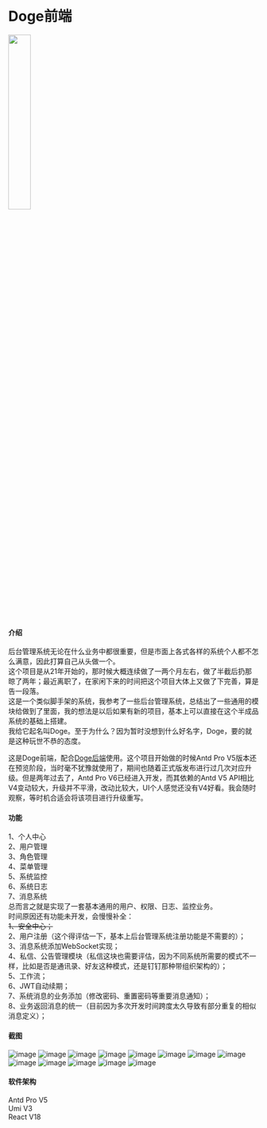 # Doge前端
<img decoding="async" src="https://user-images.githubusercontent.com/32875468/219337692-1a277d2a-fa56-4d09-862a-a73335462889.png" width="30%">

#### 介绍
后台管理系统无论在什么业务中都很重要，但是市面上各式各样的系统个人都不怎么满意，因此打算自己从头做一个。  
这个项目是从21年开始的，那时候大概连续做了一两个月左右，做了半截后扔那晾了两年；最近离职了，在家闲下来的时间把这个项目大体上又做了下完善，算是告一段落。  
这是一个类似脚手架的系统，我参考了一些后台管理系统，总结出了一些通用的模块给做到了里面，我的想法是以后如果有新的项目，基本上可以直接在这个半成品系统的基础上搭建。  
我给它起名叫Doge。至于为什么？因为暂时没想到什么好名字，Doge，要的就是这种玩世不恭的态度。

这是Doge前端，配合[Doge后端](https://github.com/a1782680475/doge-backend)使用。这个项目开始做的时候Antd Pro V5版本还在预览阶段，当时毫不犹豫就使用了，期间也随着正式版发布进行过几次对应升级。但是两年过去了，Antd Pro V6已经进入开发，而其依赖的Antd V5 API相比V4变动较大，升级并不平滑，改动比较大，UI个人感觉还没有V4好看。我会随时观察，等时机合适会将该项目进行升级重写。

#### 功能
1、个人中心  
2、用户管理  
3、角色管理  
4、菜单管理  
5、系统监控  
6、系统日志  
7、消息系统  
总而言之就是实现了一套基本通用的用户、权限、日志、监控业务。  
时间原因还有功能未开发，会慢慢补全：  
~~1、安全中心；~~  
2、用户注册（这个得评估一下，基本上后台管理系统注册功能是不需要的）；  
3、消息系统添加WebSocket实现；  
4、私信、公告管理模块（私信这块也需要评估，因为不同系统所需要的模式不一样，比如是否是通讯录、好友这种模式，还是钉钉那种带组织架构的）；  
5、工作流；  
6、JWT自动续期；  
7、系统消息的业务添加（修改密码、重置密码等重要消息通知）；  
8、业务返回消息的统一（目前因为多次开发时间跨度太久导致有部分重复的相似消息定义）；

#### 截图
![image](https://user-images.githubusercontent.com/32875468/219319330-e34572d8-1898-4a8f-ae6a-80785129cf17.png)
![image](https://user-images.githubusercontent.com/32875468/219321578-0a8b4eee-ccaf-49d5-b6e5-ab72d4afb9fa.png)
![image](https://user-images.githubusercontent.com/32875468/219321663-d3f94844-fba4-4456-9aae-015c9a320a12.png)
![image](https://user-images.githubusercontent.com/32875468/219321711-d901f6d4-e167-4d45-b706-1cb651fa0daa.png)
![image](https://user-images.githubusercontent.com/32875468/219321776-780a3397-6bf4-44fc-9281-171e18d32710.png)
![image](https://user-images.githubusercontent.com/32875468/219342831-1ddbce1b-f11e-44b8-97cc-aececa8c32a8.png)
![image](https://user-images.githubusercontent.com/32875468/219321840-01edc430-e8e2-4956-97cd-56c67bb629a0.png)
![image](https://user-images.githubusercontent.com/32875468/219321921-b8f7cd8d-8f99-418b-a2f6-586d5c7a321d.png)
![image](https://user-images.githubusercontent.com/32875468/219321972-fc82ab5d-6a48-4467-bb42-b5cb290e6914.png)
![image](https://user-images.githubusercontent.com/32875468/219322289-a5457e32-98bb-43e0-9287-2d2789298aa1.png)
![image](https://user-images.githubusercontent.com/32875468/219322520-35f09424-0ec7-490a-8e7f-42acecfb7c30.png)
![image](https://user-images.githubusercontent.com/32875468/219322613-6e9e8c11-3c87-422b-be88-5c04fc1591a1.png)
![image](https://user-images.githubusercontent.com/32875468/219322682-ed16950b-60d2-4bb0-b408-792dc50ddc05.png)


#### 软件架构
Antd Pro V5  
Umi V3  
React V18
